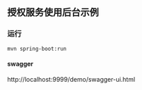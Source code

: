 ## 授权服务使用后台示例

### 运行
```
mvn spring-boot:run 
```
#### swagger
http://localhost:9999/demo/swagger-ui.html

